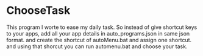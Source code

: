 # ChooseTask
This program I worte to ease my daily task. So instead of give shortcut keys to your apps, add all your app details in auto_programs.json in same json format. and create the shortcut of autoMenu.bat and assign one shortcut.
and using that shorcut you can run automenu.bat and choose your task.
